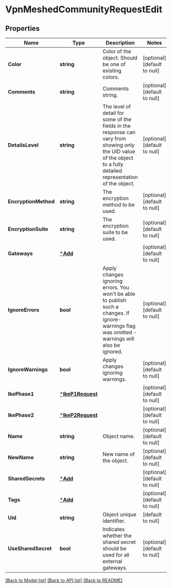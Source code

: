 # VpnMeshedCommunityRequestEdit

## Properties
Name | Type | Description | Notes
------------ | ------------- | ------------- | -------------
**Color** | **string** | Color of the object. Should be one of existing colors. | [optional] [default to null]
**Comments** | **string** | Comments string. | [optional] [default to null]
**DetailsLevel** | **string** | The level of detail for some of the fields in the response can vary from showing only the UID value of the object to a fully detailed representation of the object. | [optional] [default to null]
**EncryptionMethod** | **string** | The encryption method to be used. | [optional] [default to null]
**EncryptionSuite** | **string** | The encryption suite to be used. | [optional] [default to null]
**Gateways** | [***Add**](add.md) |  | [optional] [default to null]
**IgnoreErrors** | **bool** | Apply changes ignoring errors. You won&#39;t be able to publish such a changes. If ignore-warnings flag was omitted - warnings will also be ignored. | [optional] [default to null]
**IgnoreWarnings** | **bool** | Apply changes ignoring warnings. | [optional] [default to null]
**IkePhase1** | [***IkeP1Request**](IkeP1Request.md) |  | [optional] [default to null]
**IkePhase2** | [***IkeP2Request**](IkeP2Request.md) |  | [optional] [default to null]
**Name** | **string** | Object name. | [optional] [default to null]
**NewName** | **string** | New name of the object. | [optional] [default to null]
**SharedSecrets** | [***Add**](add.md) |  | [optional] [default to null]
**Tags** | [***Add**](add.md) |  | [optional] [default to null]
**Uid** | **string** | Object unique identifier. | [default to null]
**UseSharedSecret** | **bool** | Indicates whether the shared secret should be used for all external gateways. | [optional] [default to null]

[[Back to Model list]](../README.md#documentation-for-models) [[Back to API list]](../README.md#documentation-for-api-endpoints) [[Back to README]](../README.md)


